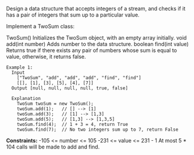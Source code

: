 Design a data structure that accepts integers of a stream, and checks if it has a pair of integers that sum up to a particular value. 

Implement a TwoSum class:

TwoSum() Initializes the TwoSum object, with an empty array initially.
void add(int number) Adds number to the data structure.
boolean find(int value) Returns true if there exists any pair of numbers whose sum is equal to value, otherwise, 
  it returns false.
 
```
Example 1:
  Input
    ["TwoSum", "add", "add", "add", "find", "find"]
    [[], [1], [3], [5], [4], [7]]
  Output [null, null, null, null, true, false]

  Explanation
    TwoSum twoSum = new TwoSum();
    twoSum.add(1);   // [] --> [1]
    twoSum.add(3);   // [1] --> [1,3]
    twoSum.add(5);   // [1,3] --> [1,3,5]
    twoSum.find(4);  // 1 + 3 = 4, return True
    twoSum.find(7);  // No two integers sum up to 7, return False
```  

**Constraints:**
  -105 <= number <= 105
  -231 <= value <= 231 - 1
  At most 5 * 104 calls will be made to add and find.